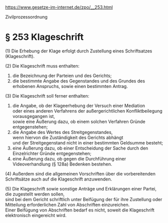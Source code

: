 https://www.gesetze-im-internet.de/zpo/__253.html

Zivilprozessordnung

# § 253 Klageschrift

(1) Die Erhebung der Klage erfolgt durch Zustellung eines Schriftsatzes (Klageschrift).

(2) Die Klageschrift muss enthalten:

1. die Bezeichnung der Parteien und des Gerichts;
2. die bestimmte Angabe des Gegenstandes und des Grundes des erhobenen Anspruchs, sowie einen bestimmten Antrag.

(3) Die Klageschrift soll ferner enthalten:

1. die Angabe, ob der Klageerhebung der Versuch einer Mediation  
  oder eines anderen Verfahrens der außergerichtlichen Konfliktbeilegung vorausgegangen ist,  
  sowie eine Äußerung dazu, ob einem solchen Verfahren Gründe entgegenstehen;
2. die Angabe des Wertes des Streitgegenstandes,  
  wenn hiervon die Zuständigkeit des Gerichts abhängt  
  und der Streitgegenstand nicht in einer bestimmten Geldsumme besteht;
3. eine Äußerung dazu, ob einer Entscheidung der Sache durch den Einzelrichter Gründe entgegenstehen;
4. eine Äußerung dazu, ob gegen die Durchführung einer Videoverhandlung (§ 128a) Bedenken bestehen.

(4) Außerdem sind die allgemeinen Vorschriften über die vorbereitenden Schriftsätze auch auf die Klageschrift anzuwenden.

(5) Die Klageschrift sowie sonstige Anträge und Erklärungen einer Partei, die zugestellt werden sollen,  
sind bei dem Gericht schriftlich unter Beifügung der für ihre Zustellung oder Mitteilung erforderlichen Zahl von Abschriften einzureichen.  
Einer Beifügung von Abschriften bedarf es nicht, soweit die Klageschrift elektronisch eingereicht wird.
